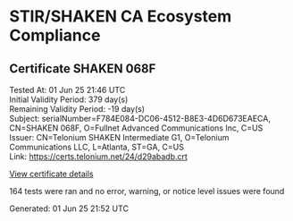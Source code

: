 # STIR/SHAKEN CA Ecosystem Compliance

## Certificate SHAKEN 068F

Tested At: 01 Jun 25 21:46 UTC\
Initial Validity Period: 379 day(s)\
Remaining Validity Period: -19 day(s)\
Subject: serialNumber=F784E084-DC06-4512-B8E3-4D6D673EAECA, CN=SHAKEN 068F, O=Fullnet Advanced Communications Inc, C=US\
Issuer: CN=Telonium SHAKEN Intermediate G1, O=Telonium Communications LLC, L=Atlanta, ST=GA, C=US\
Link: https://certs.telonium.net/24/d29abadb.crt

[View certificate details](https://x509.io/?cert=MIIDOjCCAuCgAwIBAgIRALNRCitWisS3OeWrXR9T0AEwCgYIKoZIzj0EAwIwfDELMAkGA1UEBhMCVVMxCzAJBgNVBAgMAkdBMRAwDgYDVQQHDAdBdGxhbnRhMSQwIgYDVQQKDBtUZWxvbml1bSBDb21tdW5pY2F0aW9ucyBMTEMxKDAmBgNVBAMMH1RlbG9uaXVtIFNIQUtFTiBJbnRlcm1lZGlhdGUgRzEwHhcNMjQwNDI5MjAxMjAzWhcNMjUwNTEzMTQzOTM3WjCBgDELMAkGA1UEBhMCVVMxLDAqBgNVBAoTI0Z1bGxuZXQgQWR2YW5jZWQgQ29tbXVuaWNhdGlvbnMgSW5jMRQwEgYDVQQDEwtTSEFLRU4gMDY4RjEtMCsGA1UEBRMkRjc4NEUwODQtREMwNi00NTEyLUI4RTMtNEQ2RDY3M0VBRUNBMFkwEwYHKoZIzj0CAQYIKoZIzj0DAQcDQgAEL9zvUH4rf8F%2Fj4APK1YS1rSJkbVkVLDOEHjbnBmyiL6p8GU6eWNfwbW4byG7W72qDtqrlgNIjl8Y%2Fx0AJ96rq6OCATwwggE4MA4GA1UdDwEB%2FwQEAwIHgDAMBgNVHRMBAf8EAjAAMB0GA1UdDgQWBBTQ4VC4nQ%2FzpE7jwCRD2gQhr9IN8DAfBgNVHSMEGDAWgBSqJLv%2FFHVAeS2Hb%2BgNQXfKu82IsDAXBgNVHSAEEDAOMAwGCmCGSAGG%2FwkBAQQwgaYGA1UdHwSBnjCBmzCBmKA6oDiGNmh0dHBzOi8vYXV0aGVudGljYXRlLWFwaS5pY29uZWN0aXYuY29tL2Rvd25sb2FkL3YxL2NybKJapFgwVjEUMBIGA1UEBxMLQnJpZGdld2F0ZXIxCzAJBgNVBAgTAk5KMRMwEQYDVQQDEwpTVEktUEEgQ1JMMQswCQYDVQQGEwJVUzEPMA0GA1UEChMGU1RJLVBBMBYGCCsGAQUFBwEaBAowCKAGFgQwNjhGMAoGCCqGSM49BAMCA0gAMEUCIHPPv7tJFyPT7U9%2Bn4yfFu45RUSIf4OH7sMC5EGth0QCAiEAxTDvjgw97J%2FPuV3%2BpPy%2BVmyIIbafdCCh%2Fu%2B1j5hU7cg%3D)

164 tests were ran and no error, warning, or notice level issues were found


Generated: 01 Jun 25 21:52 UTC